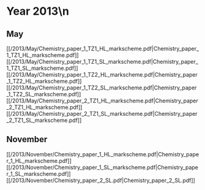 # Year 2013\n
## May
[[/2013/May/Chemistry_paper_1_TZ1_HL_markscheme.pdf|Chemistry_paper_1_TZ1_HL_markscheme.pdf]]
[[/2013/May/Chemistry_paper_1_TZ1_SL_markscheme.pdf|Chemistry_paper_1_TZ1_SL_markscheme.pdf]]
[[/2013/May/Chemistry_paper_1_TZ2_HL_markscheme.pdf|Chemistry_paper_1_TZ2_HL_markscheme.pdf]]
[[/2013/May/Chemistry_paper_1_TZ2_SL_markscheme.pdf|Chemistry_paper_1_TZ2_SL_markscheme.pdf]]
[[/2013/May/Chemistry_paper_2_TZ1_HL_markscheme.pdf|Chemistry_paper_2_TZ1_HL_markscheme.pdf]]
[[/2013/May/Chemistry_paper_2_TZ1_SL_markscheme.pdf|Chemistry_paper_2_TZ1_SL_markscheme.pdf]]

## November
[[/2013/November/Chemistry_paper_1_HL_markscheme.pdf|Chemistry_paper_1_HL_markscheme.pdf]]
[[/2013/November/Chemistry_paper_1_SL_markscheme.pdf|Chemistry_paper_1_SL_markscheme.pdf]]
[[/2013/November/Chemistry_paper_2_SL.pdf|Chemistry_paper_2_SL.pdf]]
